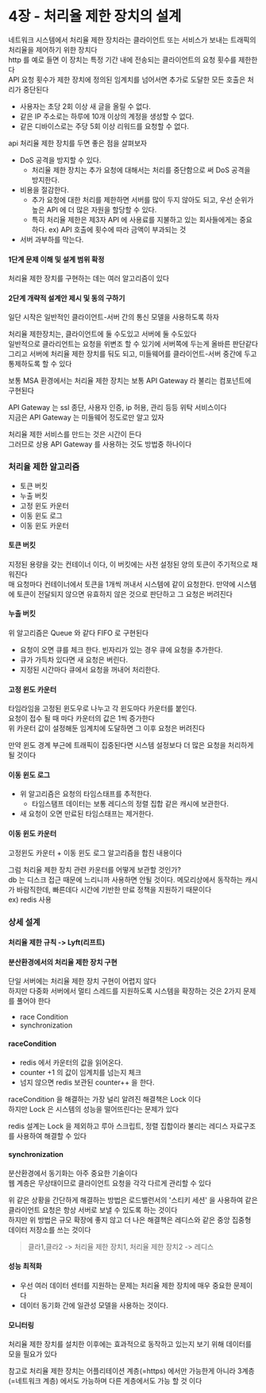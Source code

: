 # 4장 - 처리율 제한 장치의 설계
네트워크 시스템에서 처리율 제한 장치라는 클라이언트 또는 서비스가 보내는 트래픽의 처리율을 제어하기 위한 장치다 <br>
http 를 예로 들면 이 장치는 특정 기간 내에 전송되는 클라이언트의 요청 횟수를 제한한다 <br>
API 요청 횟수가 제한 장치에 정의된 임계치를 넘어서면 추가로 도달한 모든 호출은 처리가 중단된다 <br>
- 사용자는 초당 2회 이상 새 글을 올릴 수 없다.
- 같은 IP 주소로는 하루에 10개 이상의 계정을 생성할 수 없다.
- 같은 디바이스로는 주당 5회 이상 리워드를 요청할 수 없다.

api 처리율 제한 장치를 두면 좋은 점을 살펴보자 <br>
- DoS 공격을 방지할 수 있다.
  - 처리율 제한 장치는 추가 요청에 대해서는 처리를 중단함으로 써 DoS 공격을 방지한다.
- 비용을 절감한다.
  - 추가 요청에 대한 처리를 제한하면 서버를 많이 두지 않아도 되고, 우선 순위가 높은 API 에 더 많은 자원을 할당할 수 있다.
  - 특히 처리율 제한은 제3자 API 에 사용료를 지불하고 있는 회사들에게는 중요하다. ex) API 호출에 횟수에 따라 금액이 부과되는 것 
- 서버 과부하를 막는다.


#### 1단계 문제 이해 및 설계 범위 확정
처리율 제한 장치를 구현하는 데는 여러 알고리즘이 있다 <br>

#### 2단계 개략적 설계안 제시 및 동의 구하기
일단 시작은 일반적인 클라이언트-서버 간의 통신 모델을 사용하도록 하자 <br>

처리율 제한장치는, 클라이언트에 둘 수도있고 서버에 둘 수도있다 <br>
일반적으로 클라리언트는 요청을 위변조 할 수 있기에 서버쪽에 두는게 올바른 판단같다 <br>
그리고 서버에 처리율 제한 장치를 둬도 되고, 미들웨어를 클라이언트-서버 중간에 두고 통제하도록 할 수 있다 <br>

보통 MSA 환경에서는 처리율 제한 장치는 보통 API Gateway 라 불리는 컴포넌트에 구현된다 <br>

API Gateway 는 ssl 종단, 사용자 인증, ip 허용, 관리 등등 위탁 서비스이다 <br>
지금은 API Gateway 는 미들웨어 정도로만 알고 있자 <br>

처리율 제한 서비스를 만드는 것은 시간이 든다 <br>
그러므로 상용 API Gateway 를 사용하는 것도 방법중 하나이다 <br>

### 처리율 제한 알고리즘
- 토큰 버킷 
- 누출 버킷
- 고정 윈도 카운터
- 이동 윈도 로그
- 이동 윈도 카운터


#### 토큰 버킷
지정된 용량을 갖는 컨테이너 이다, 이 버킷에는 사전 설정된 양의 토큰이 주기적으로 채워진다 <br>
매 요청마다 컨테이너에서 토큰을 1개씩 꺼내서 시스템에 같이 요청한다. 만약에 시스템에 토큰이 전달되지 않으면 유효하지 않은 것으로 판단하고 그 요청은 버려진다 <br>

#### 누출 버킷
위 알고리즘은 Queue 와 같다 FIFO 로 구현된다 <br>
- 요청이 오면 큐를 체크 한다. 빈자리가 있는 경우 큐에 요청을 추가한다.
- 큐가 가득차 있다면 새 요청은 버린다.
- 지정된 시간마다 큐에서 요청을 꺼내어 처리한다.


#### 고정 윈도 카운터
타임라임을 고정된 윈도우로 나누고 각 윈도마다 카운터를 붙인다. <br>
요청이 접수 될 때 마다 카운터의 값은 1씩 증가한다 <br>
위 카운터 값이 설정해둔 임계치에 도달하면 그 이후 요청은 버려진다 <br>

만약 윈도 경계 부근에 트래픽이 집중된다면 시스템 설정보다 더 많은 요청을 처리하게 될 것이다 <br>

#### 이동 윈도 로그
- 위 알고리즘은 요청의 타임스태프를 추적한다.
  - 타임스탬프 데이터는 보통 레디스의 정렬 집합 같은 캐시에 보관한다.
- 새 요청이 오면 만료된 타임스태프는 제거한다.


#### 이동 윈도 카운터
고정윈도 카운터 + 이동 윈도 로그 알고리즘을 합친 내용이다 <br>

그럼 처리율 제한 장치 관련 카운터를 어떻게 보관할 것인가? <br>
db 는 디스크 접근 때문에 느리니까 사용하면 안될 것이다. 메모리상에서 동작하는 캐시가 바람직한데, 빠른데다 시간에 기반한 만료 정책을 지원하기 때문이다 <br>
ex) redis 사용 <br>

### 상세 설계
#### 처리율 제한 규칙 -> Lyft(리프트)

#### 분산환경에서의 처리율 제한 장치 구현
단일 서버에는 처리율 제한 장치 구현이 어렵지 않다 <br>
하지만 다중화 서버에서 멀티 스레드를 지원하도록 시스템을 확장하는 것은 2가지 문제를 풀어야 한다 <br>
- race Condition
- synchronization

#### raceCondition
- redis 에서 카운터의 값을 읽어온다.
- counter +1 의 값이 임계치를 넘는지 체크
- 넘지 않으면 redis 보관된 counter++ 을 한다.

raceCondition 을 해결하는 가장 널리 알려진 해결책은 Lock 이다 <br>
하지만 Lock 은 시스템의 성능을 떨어뜨린다는 문제가 있다 <br>

redis 설계는 Lock 을 제외하고 루아 스크립트, 정렬 집합이라 불리는 레디스 자료구조를 사용하여 해결할 수 있다 <br>

#### synchronization
분산환경에서 동기화는 아주 중요한 기술이다 <br>
웹 계층은 무상태이므로 클라이언트 요청을 각각 다르게 관리할 수 있다 <br>

위 같은 상황을 간단하게 해결하는 방법은 로드밸런서의 '스티키 세션' 을 사용하여 같은 클라이언트 요청은 항상 서버로 보낼 수 있도록 하는 것이다 <br>
하지만 위 방법은 규모 확장에 좋지 않고 더 나은 해결책은 레디스와 같은 중앙 집중형 데이터 저장소를 쓰는 것이다 <br>
> 클라1,클라2 -> 처리율 제한 장치1, 처리율 제한 장치2 -> 레디스


#### 성능 최적화
- 우선 여러 데이터 센터를 지원하는 문제는 처리율 제한 장치에 매우 중요한 문제이다
- 데이터 동기화 간에 일관성 모델을 사용하는 것이다.

#### 모니터링
처리율 제한 장치를 설치한 이후에는 효과적으로 동작하고 있는지 보기 위해 데이터를 모을 필요가 있다 <br>

참고로 처리율 제한 장치는 어플리테이션 계층(=https) 에서만 가능한게 아니라 3계층(=네트워크 계층) 에서도 가능하며 다른 게층에서도 가능 할 것 이다 <br>